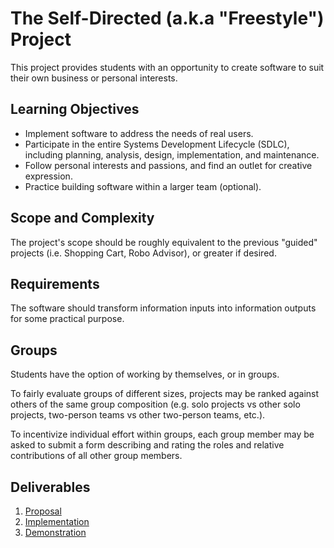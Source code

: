 # The Self-Directed (a.k.a "Freestyle") Project

This project provides students with an opportunity to create software to suit their own business or personal interests.

## Learning Objectives

  + Implement software to address the needs of real users.
  + Participate in the entire Systems Development Lifecycle (SDLC), including planning, analysis, design, implementation, and maintenance.
  + Follow personal interests and passions, and find an outlet for creative expression.
  + Practice building software within a larger team (optional).

## Scope and Complexity

The project's scope should be roughly equivalent to the previous "guided" projects (i.e. Shopping Cart, Robo Advisor), or greater if desired.

## Requirements

The software should transform information inputs into information outputs for some practical purpose.

## Groups

Students have the option of working by themselves, or in groups.

To fairly evaluate groups of different sizes, projects may be ranked against others of the same group composition (e.g. solo projects vs other solo projects, two-person teams vs other two-person teams, etc.).

To incentivize individual effort within groups, each group member may be asked to submit a form describing and rating the roles and relative contributions of all other group members.

## Deliverables

  1. [Proposal](proposal.md)
  2. [Implementation](implementation.md)
  3. [Demonstration](demo.md)
